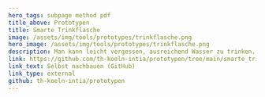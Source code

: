```yaml
---
hero_tags: subpage method pdf
title_above: Prototypen
title: Smarte Trinkflasche
image: /assets/img/tools/prototypes/trinkflasche.png
hero_image: /assets/img/tools/prototypes/trinkflasche.png
description: Man kann leicht vergessen, ausreichend Wasser zu trinken. Eine Wasserflasche, die weiß, wann aus ihr getrunken wird. Wenn man zu lange nicht aus ihr trinkt, erinnert sie einen daran zu trinken.
link: https://github.com/th-koeln-intia/prototypen/tree/main/smarte_trinkflasche
link_text: Selbst nachbauen (GitHub)
link_type: external
github: th-koeln-intia/prototypen
---
```

